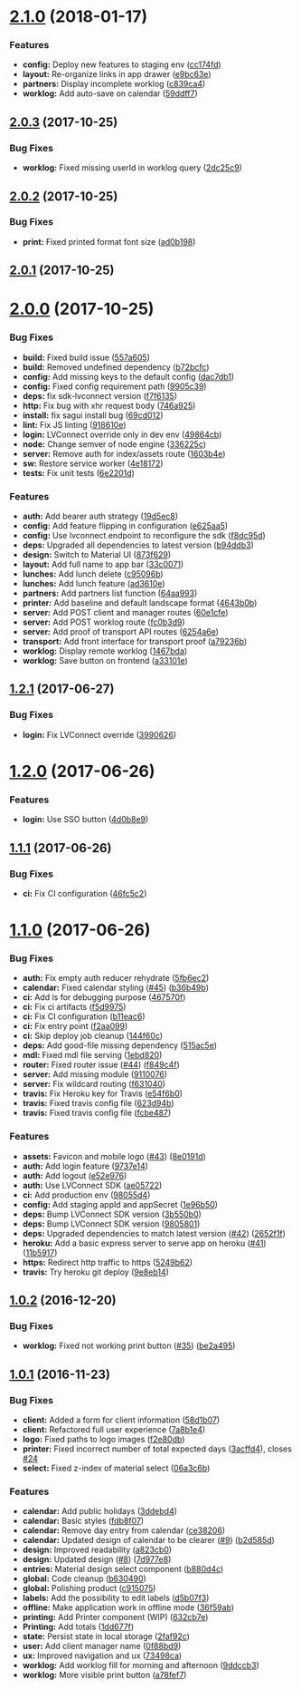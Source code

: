 <a name="2.1.0"></a>
# [2.1.0](http://gitlab.com/LinkValue/Lab/CraCra/compare/v2.0.3...v2.1.0) (2018-01-17)


### Features

* **config:** Deploy new features to staging env ([cc174fd](http://gitlab.com/LinkValue/Lab/CraCra/commit/cc174fd))
* **layout:** Re-organize links in app drawer ([e9bc63e](http://gitlab.com/LinkValue/Lab/CraCra/commit/e9bc63e))
* **partners:** Display incomplete worklog ([c839ca4](http://gitlab.com/LinkValue/Lab/CraCra/commit/c839ca4))
* **worklog:** Add auto-save on calendar ([59ddff7](http://gitlab.com/LinkValue/Lab/CraCra/commit/59ddff7))



<a name="2.0.3"></a>
## [2.0.3](http://gitlab.com/LinkValue/Lab/CraCra/compare/v2.0.2...v2.0.3) (2017-10-25)


### Bug Fixes

* **worklog:** Fixed missing userId in worklog query ([2dc25c9](http://gitlab.com/LinkValue/Lab/CraCra/commit/2dc25c9))



<a name="2.0.2"></a>
## [2.0.2](http://gitlab.com/LinkValue/Lab/CraCra/compare/v2.0.1...v2.0.2) (2017-10-25)


### Bug Fixes

* **print:** Fixed printed format font size ([ad0b198](http://gitlab.com/LinkValue/Lab/CraCra/commit/ad0b198))



<a name="2.0.1"></a>
## [2.0.1](http://gitlab.com/LinkValue/Lab/CraCra/compare/v2.0.0...v2.0.1) (2017-10-25)



<a name="2.0.0"></a>
# [2.0.0](http://gitlab.com/LinkValue/Lab/CraCra/compare/v1.2.1...v2.0.0) (2017-10-25)


### Bug Fixes

* **build:** Fixed build issue ([557a605](http://gitlab.com/LinkValue/Lab/CraCra/commit/557a605))
* **build:** Removed undefined dependency ([b72bcfc](http://gitlab.com/LinkValue/Lab/CraCra/commit/b72bcfc))
* **config:** Add missing keys to the default config ([dac7db1](http://gitlab.com/LinkValue/Lab/CraCra/commit/dac7db1))
* **config:** Fixed config requirement path ([9905c39](http://gitlab.com/LinkValue/Lab/CraCra/commit/9905c39))
* **deps:** fix sdk-lvconnect version ([f7f6135](http://gitlab.com/LinkValue/Lab/CraCra/commit/f7f6135))
* **http:** Fix bug with xhr request body ([746a925](http://gitlab.com/LinkValue/Lab/CraCra/commit/746a925))
* **install:** fix sagui install bug ([69cd012](http://gitlab.com/LinkValue/Lab/CraCra/commit/69cd012))
* **lint:** Fix JS linting ([918610e](http://gitlab.com/LinkValue/Lab/CraCra/commit/918610e))
* **login:** LVConnect override only in dev env ([49864cb](http://gitlab.com/LinkValue/Lab/CraCra/commit/49864cb))
* **node:** Change semver of node engine ([336225c](http://gitlab.com/LinkValue/Lab/CraCra/commit/336225c))
* **server:** Remove auth for index/assets route ([1603b4e](http://gitlab.com/LinkValue/Lab/CraCra/commit/1603b4e))
* **sw:** Restore service worker ([4e18172](http://gitlab.com/LinkValue/Lab/CraCra/commit/4e18172))
* **tests:** Fix unit tests ([6e2201d](http://gitlab.com/LinkValue/Lab/CraCra/commit/6e2201d))


### Features

* **auth:** Add bearer auth strategy ([19d5ec8](http://gitlab.com/LinkValue/Lab/CraCra/commit/19d5ec8))
* **config:** Add feature flipping in configuration ([e625aa5](http://gitlab.com/LinkValue/Lab/CraCra/commit/e625aa5))
* **config:** Use lvconnect.endpoint to reconfigure the sdk ([f8dc95d](http://gitlab.com/LinkValue/Lab/CraCra/commit/f8dc95d))
* **deps:** Upgraded all dependencies to latest version ([b94ddb3](http://gitlab.com/LinkValue/Lab/CraCra/commit/b94ddb3))
* **design:** Switch to Material UI ([873f629](http://gitlab.com/LinkValue/Lab/CraCra/commit/873f629))
* **layout:** Add full name to app bar ([33c0071](http://gitlab.com/LinkValue/Lab/CraCra/commit/33c0071))
* **lunches:** Add lunch delete ([c95096b](http://gitlab.com/LinkValue/Lab/CraCra/commit/c95096b))
* **lunches:** Add lunch feature ([ad3610e](http://gitlab.com/LinkValue/Lab/CraCra/commit/ad3610e))
* **partners:** Add partners list function ([64aa993](http://gitlab.com/LinkValue/Lab/CraCra/commit/64aa993))
* **printer:** Add baseline and default landscape format ([4643b0b](http://gitlab.com/LinkValue/Lab/CraCra/commit/4643b0b))
* **server:** Add POST client and manager routes ([60e1cfe](http://gitlab.com/LinkValue/Lab/CraCra/commit/60e1cfe))
* **server:** Add POST worklog route ([fc0b3d9](http://gitlab.com/LinkValue/Lab/CraCra/commit/fc0b3d9))
* **server:** Add proof of transport API routes ([6254a6e](http://gitlab.com/LinkValue/Lab/CraCra/commit/6254a6e))
* **transport:** Add front interface for transport proof ([a79236b](http://gitlab.com/LinkValue/Lab/CraCra/commit/a79236b))
* **worklog:** Display remote worklog ([1467bda](http://gitlab.com/LinkValue/Lab/CraCra/commit/1467bda))
* **worklog:** Save button on frontend ([a33101e](http://gitlab.com/LinkValue/Lab/CraCra/commit/a33101e))



<a name="1.2.1"></a>
## [1.2.1](http://gitlab.com/LinkValue/Lab/CraCra/compare/v1.2.0...v1.2.1) (2017-06-27)


### Bug Fixes

* **login:** Fix LVConnect override ([3990626](http://gitlab.com/LinkValue/Lab/CraCra/commit/3990626))



<a name="1.2.0"></a>
# [1.2.0](http://gitlab.com/LinkValue/Lab/CraCra/compare/v1.1.1...v1.2.0) (2017-06-26)


### Features

* **login:** Use SSO button ([4d0b8e9](http://gitlab.com/LinkValue/Lab/CraCra/commit/4d0b8e9))



<a name="1.1.1"></a>
## [1.1.1](http://gitlab.com/LinkValue/Lab/CraCra/compare/v1.1.0...v1.1.1) (2017-06-26)


### Bug Fixes

* **ci:** Fix CI configuration ([46fc5c2](http://gitlab.com/LinkValue/Lab/CraCra/commit/46fc5c2))



<a name="1.1.0"></a>
# [1.1.0](http://gitlab.com/LinkValue/Lab/CraCra/compare/v1.0.2...v1.1.0) (2017-06-26)


### Bug Fixes

* **auth:** Fix empty auth reducer rehydrate ([5fb6ec2](http://gitlab.com/LinkValue/Lab/CraCra/commit/5fb6ec2))
* **calendar:** Fixed calendar styling ([#45](http://gitlab.com/LinkValue/Lab/CraCra/issues/45)) ([b36b49b](http://gitlab.com/LinkValue/Lab/CraCra/commit/b36b49b))
* **ci:** Add ls for debugging purpose ([467570f](http://gitlab.com/LinkValue/Lab/CraCra/commit/467570f))
* **ci:** Fix ci artifacts ([f5d9975](http://gitlab.com/LinkValue/Lab/CraCra/commit/f5d9975))
* **ci:** Fix CI configuration ([b11eac6](http://gitlab.com/LinkValue/Lab/CraCra/commit/b11eac6))
* **ci:** Fix entry point ([f2aa099](http://gitlab.com/LinkValue/Lab/CraCra/commit/f2aa099))
* **ci:** Skip deploy job cleanup ([144f60c](http://gitlab.com/LinkValue/Lab/CraCra/commit/144f60c))
* **deps:** Add good-file missing dependency ([515ac5e](http://gitlab.com/LinkValue/Lab/CraCra/commit/515ac5e))
* **mdl:** Fixed mdl file serving ([1ebd820](http://gitlab.com/LinkValue/Lab/CraCra/commit/1ebd820))
* **router:** Fixed router issue ([#44](http://gitlab.com/LinkValue/Lab/CraCra/issues/44)) ([f849c4f](http://gitlab.com/LinkValue/Lab/CraCra/commit/f849c4f))
* **server:** Add missing module ([9110076](http://gitlab.com/LinkValue/Lab/CraCra/commit/9110076))
* **server:** Fix wildcard routing ([f631040](http://gitlab.com/LinkValue/Lab/CraCra/commit/f631040))
* **travis:** Fix Heroku key for Travis ([e54f6b0](http://gitlab.com/LinkValue/Lab/CraCra/commit/e54f6b0))
* **travis:** Fixed travis config file ([623d94b](http://gitlab.com/LinkValue/Lab/CraCra/commit/623d94b))
* **travis:** Fixed travis config file ([fcbe487](http://gitlab.com/LinkValue/Lab/CraCra/commit/fcbe487))


### Features

* **assets:** Favicon and mobile logo ([#43](http://gitlab.com/LinkValue/Lab/CraCra/issues/43)) ([8e0191d](http://gitlab.com/LinkValue/Lab/CraCra/commit/8e0191d))
* **auth:** Add login feature ([9737e14](http://gitlab.com/LinkValue/Lab/CraCra/commit/9737e14))
* **auth:** Add logout ([e52e976](http://gitlab.com/LinkValue/Lab/CraCra/commit/e52e976))
* **auth:** Use LVConnect SDK ([ae05722](http://gitlab.com/LinkValue/Lab/CraCra/commit/ae05722))
* **ci:** Add production env ([98055d4](http://gitlab.com/LinkValue/Lab/CraCra/commit/98055d4))
* **config:** Add staging appId and appSecret ([1e96b50](http://gitlab.com/LinkValue/Lab/CraCra/commit/1e96b50))
* **deps:** Bump LVConnect SDK version ([3b550b0](http://gitlab.com/LinkValue/Lab/CraCra/commit/3b550b0))
* **deps:** Bump LVConnect SDK version ([9805801](http://gitlab.com/LinkValue/Lab/CraCra/commit/9805801))
* **deps:** Upgraded dependencies to match latest version ([#42](http://gitlab.com/LinkValue/Lab/CraCra/issues/42)) ([2652f1f](http://gitlab.com/LinkValue/Lab/CraCra/commit/2652f1f))
* **heroku:** Add a basic express server to serve app on heroku ([#41](http://gitlab.com/LinkValue/Lab/CraCra/issues/41)) ([11b5917](http://gitlab.com/LinkValue/Lab/CraCra/commit/11b5917))
* **https:** Redirect http traffic to https ([5249b62](http://gitlab.com/LinkValue/Lab/CraCra/commit/5249b62))
* **travis:** Try heroku git deploy ([9e8eb14](http://gitlab.com/LinkValue/Lab/CraCra/commit/9e8eb14))



<a name="1.0.2"></a>
## [1.0.2](http://gitlab.com/LinkValue/Lab/CraCra/compare/v1.0.1...v1.0.2) (2016-12-20)


### Bug Fixes

* **worklog:** Fixed not working print button ([#35](http://gitlab.com/LinkValue/Lab/CraCra/issues/35)) ([be2a495](http://gitlab.com/LinkValue/Lab/CraCra/commit/be2a495))



<a name="1.0.1"></a>
## [1.0.1](http://gitlab.com/LinkValue/Lab/CraCra/compare/2faf92c...v1.0.1) (2016-11-23)


### Bug Fixes

* **client:** Added a form for client information ([58d1b07](http://gitlab.com/LinkValue/Lab/CraCra/commit/58d1b07))
* **client:** Refactored full user experience ([7a8b1e4](http://gitlab.com/LinkValue/Lab/CraCra/commit/7a8b1e4))
* **logo:** Fixed paths to logo images ([f2e80db](http://gitlab.com/LinkValue/Lab/CraCra/commit/f2e80db))
* **printer:** Fixed incorrect number of total expected days ([3acffd4](http://gitlab.com/LinkValue/Lab/CraCra/commit/3acffd4)), closes [#24](http://gitlab.com/LinkValue/Lab/CraCra/issues/24)
* **select:** Fixed z-index of material select ([06a3c6b](http://gitlab.com/LinkValue/Lab/CraCra/commit/06a3c6b))


### Features

* **calendar:** Add public holidays ([3ddebd4](http://gitlab.com/LinkValue/Lab/CraCra/commit/3ddebd4))
* **calendar:** Basic styles ([fdb8f07](http://gitlab.com/LinkValue/Lab/CraCra/commit/fdb8f07))
* **calendar:** Remove day entry from calendar ([ce38206](http://gitlab.com/LinkValue/Lab/CraCra/commit/ce38206))
* **calendar:** Updated design of calendar to be clearer ([#9](http://gitlab.com/LinkValue/Lab/CraCra/issues/9)) ([b2d585d](http://gitlab.com/LinkValue/Lab/CraCra/commit/b2d585d))
* **design:** Improved readability ([a823cb0](http://gitlab.com/LinkValue/Lab/CraCra/commit/a823cb0))
* **design:** Updated design ([#8](http://gitlab.com/LinkValue/Lab/CraCra/issues/8)) ([7d977e8](http://gitlab.com/LinkValue/Lab/CraCra/commit/7d977e8))
* **entries:** Material design select component ([b880d4c](http://gitlab.com/LinkValue/Lab/CraCra/commit/b880d4c))
* **global:** Code cleanup ([b630490](http://gitlab.com/LinkValue/Lab/CraCra/commit/b630490))
* **global:** Polishing product ([c915075](http://gitlab.com/LinkValue/Lab/CraCra/commit/c915075))
* **labels:** Add the possibility to edit labels ([d5b07f3](http://gitlab.com/LinkValue/Lab/CraCra/commit/d5b07f3))
* **offline:** Make application work in offline mode ([36f59ab](http://gitlab.com/LinkValue/Lab/CraCra/commit/36f59ab))
* **printing:** Add Printer component (WIP) ([632cb7e](http://gitlab.com/LinkValue/Lab/CraCra/commit/632cb7e))
* **Printing:** Add totals ([1dd677f](http://gitlab.com/LinkValue/Lab/CraCra/commit/1dd677f))
* **state:** Persist state in local storage ([2faf92c](http://gitlab.com/LinkValue/Lab/CraCra/commit/2faf92c))
* **user:** Add client manager name ([0f88bd9](http://gitlab.com/LinkValue/Lab/CraCra/commit/0f88bd9))
* **ux:** Improved navigation and ux ([73498ca](http://gitlab.com/LinkValue/Lab/CraCra/commit/73498ca))
* **worklog:** Add worklog fill for morning and afternoon ([9ddccb3](http://gitlab.com/LinkValue/Lab/CraCra/commit/9ddccb3))
* **worklog:** More visible print button ([a78fef7](http://gitlab.com/LinkValue/Lab/CraCra/commit/a78fef7))



